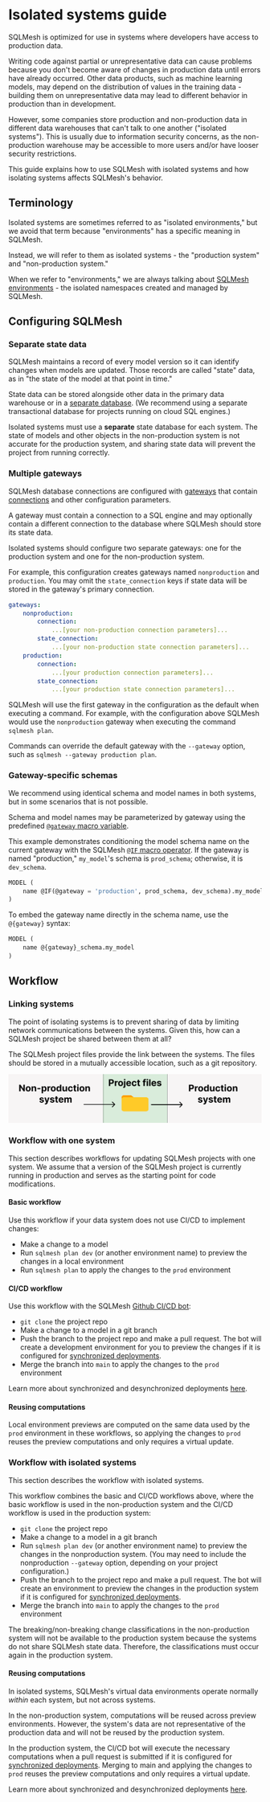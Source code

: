 # Isolated systems guide

SQLMesh is optimized for use in systems where developers have access to production data.

Writing code against partial or unrepresentative data can cause problems because you don't become aware of changes in production data until errors have already occurred. Other data products, such as machine learning models, may depend on the distribution of values in the training data - building them on unrepresentative data may lead to different behavior in production than in development.

However, some companies store production and non-production data in different data warehouses that can't talk to one another ("isolated systems"). This is usually due to information security concerns, as the non-production warehouse may be accessible to more users and/or have looser security restrictions.

This guide explains how to use SQLMesh with isolated systems and how isolating systems affects SQLMesh's behavior.

## Terminology

Isolated systems are sometimes referred to as "isolated environments," but we avoid that term because "environments" has a specific meaning in SQLMesh.

Instead, we will refer to them as isolated systems - the "production system" and "non-production system."

When we refer to "environments," we are always talking about [SQLMesh environments](../concepts/environments.md) - the isolated namespaces created and managed by SQLMesh.

## Configuring SQLMesh

### Separate state data

SQLMesh maintains a record of every model version so it can identify changes when models are updated. Those records are called "state" data, as in "the state of the model at that point in time."

State data can be stored alongside other data in the primary data warehouse or in a [separate database](./connections.md#state-connection). (We recommend using a separate transactional database for projects running on cloud SQL engines.)

Isolated systems must use a **separate** state database for each system. The state of models and other objects in the non-production system is not accurate for the production system, and sharing state data will prevent the project from running correctly.

### Multiple gateways

SQLMesh database connections are configured with [gateways](./configuration.md#gateways) that contain [connections](./connections.md) and other configuration parameters.

A gateway must contain a connection to a SQL engine and may optionally contain a different connection to the database where SQLMesh should store its state data.

Isolated systems should configure two separate gateways: one for the production system and one for the non-production system.

For example, this configuration creates gateways named `nonproduction` and `production`. You may omit the `state_connection` keys if state data will be stored in the gateway's primary connection.

```yaml linenums="1"
gateways:
    nonproduction:
        connection:
            ...[your non-production connection parameters]...
        state_connection:
            ...[your non-production state connection parameters]...
    production:
        connection:
            ...[your production connection parameters]...
        state_connection:
            ...[your production state connection parameters]...
```

SQLMesh will use the first gateway in the configuration as the default when executing a command. For example, with the configuration above SQLMesh would use the `nonproduction` gateway when executing the command `sqlmesh plan`.

Commands can override the default gateway with the `--gateway` option, such as `sqlmesh --gateway production plan`.

### Gateway-specific schemas

We recommend using identical schema and model names in both systems, but in some scenarios that is not possible.

Schema and model names may be parameterized by gateway using the predefined [`@gateway` macro variable](../concepts/macros/macro_variables.md#runtime-variables).

This example demonstrates conditioning the model schema name on the current gateway with the SQLMesh [`@IF` macro operator](../concepts/macros/sqlmesh_macros.md#if). If the gateway is named "production," `my_model`'s schema is `prod_schema`; otherwise, it is `dev_schema`.

```sql linenums="1"
MODEL (
    name @IF(@gateway = 'production', prod_schema, dev_schema).my_model
)
```

To embed the gateway name directly in the schema name, use the `@{gateway}` syntax:

```sql linenums="1"
MODEL (
    name @{gateway}_schema.my_model
)
```

## Workflow

### Linking systems

The point of isolating systems is to prevent sharing of data by limiting network communications between the systems. Given this, how can a SQLMesh project be shared between them at all?

The SQLMesh project files provide the link between the systems. The files should be stored in a mutually accessible location, such as a git repository.

![SQLMesh project files link systems](./isolated_systems/isolated-systems_linkage.png)

### Workflow with one system

This section describes workflows for updating SQLMesh projects with one system. We assume that a version of the SQLMesh project is currently running in production and serves as the starting point for code modifications.

#### Basic workflow

Use this workflow if your data system does not use CI/CD to implement changes:

- Make a change to a model
- Run `sqlmesh plan dev` (or another environment name) to preview the changes in a local environment
- Run `sqlmesh plan` to apply the changes to the `prod` environment

#### CI/CD workflow

Use this workflow with the SQLMesh [Github CI/CD bot](../integrations/github.md):

- `git clone` the project repo
- Make a change to a model in a git branch
- Push the branch to the project repo and make a pull request. The bot will create a development environment for you to preview the changes if it is configured for [synchronized deployments](../integrations/github.md#synchronized-vs-desynchronized-deployments).
- Merge the branch into `main` to apply the changes to the `prod` environment

Learn more about synchronized and desynchronized deployments [here](../integrations/github.md#synchronized-vs-desynchronized-deployments).

#### Reusing computations

Local environment previews are computed on the same data used by the `prod` environment in these workflows, so applying the changes to `prod` reuses the preview computations and only requires a virtual update.

### Workflow with isolated systems

This section describes the workflow with isolated systems.

This workflow combines the basic and CI/CD workflows above, where the basic workflow is used in the non-production system and the CI/CD workflow is used in the production system:

- `git clone` the project repo
- Make a change to a model in a git branch
- Run `sqlmesh plan dev` (or another environment name) to preview the changes in the nonproduction system. (You may need to include the nonproduction `--gateway` option, depending on your project configuration.)
- Push the branch to the project repo and make a pull request. The bot will create an environment to preview the changes in the production system if it is configured for [synchronized deployments](../integrations/github.md#synchronized-vs-desynchronized-deployments).
- Merge the branch into `main` to apply the changes to the `prod` environment

The breaking/non-breaking change classifications in the non-production system will not be available to the production system because the systems do not share SQLMesh state data. Therefore, the classifications must occur again in the production system.

#### Reusing computations

In isolated systems, SQLMesh's virtual data environments operate normally *within* each system, but not across systems.

In the non-production system, computations will be reused across preview environments. However, the system's data are not representative of the production data and will not be reused by the production system.

In the production system, the CI/CD bot will execute the necessary computations when a pull request is submitted if it is configured for [synchronized deployments](../integrations/github.md#synchronized-vs-desynchronized-deployments). Merging to main and applying the changes to `prod` reuses the preview computations and only requires a virtual update.

Learn more about synchronized and desynchronized deployments [here](../integrations/github.md#synchronized-vs-desynchronized-deployments).
